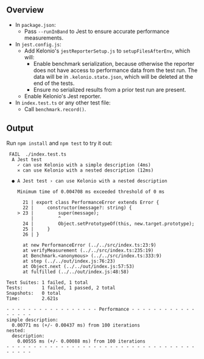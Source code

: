 ## Overview
* In `package.json`:
  * Pass `--runInBand` to Jest to ensure accurate performance measurements.
* In `jest.config.js`:
  * Add Kelonio's `jestReporterSetup.js` to `setupFilesAfterEnv`, which will:
    * Enable benchmark serialization, because otherwise the reporter does not
      have access to performance data from the test run. The data will be in
      `.kelonio.state.json`, which will be deleted at the end of the tests.
    * Ensure no serialized results from a prior test run are present.
  * Enable Kelonio's Jest reporter.
* In `index.test.ts` or any other test file:
  * Call `benchmark.record()`.

## Output
Run `npm install` and `npm test` to try it out:

```
 FAIL  ./index.test.ts
  A Jest test
    ✓ can use Kelonio with a simple description (4ms)
    ✕ can use Kelonio with a nested description (12ms)

  ● A Jest test › can use Kelonio with a nested description

    Minimum time of 0.004708 ms exceeded threshold of 0 ms

      21 | export class PerformanceError extends Error {
      22 |     constructor(message?: string) {
    > 23 |         super(message);
         |         ^
      24 |         Object.setPrototypeOf(this, new.target.prototype);
      25 |     }
      26 | }

      at new PerformanceError (../../src/index.ts:23:9)
      at verifyMeasurement (../../src/index.ts:235:19)
      at Benchmark.<anonymous> (../../src/index.ts:333:9)
      at step (../../out/index.js:76:23)
      at Object.next (../../out/index.js:57:53)
      at fulfilled (../../out/index.js:48:58)

Test Suites: 1 failed, 1 total
Tests:       1 failed, 1 passed, 2 total
Snapshots:   0 total
Time:        2.621s

- - - - - - - - - - - - - - - - - Performance - - - - - - - - - - - - - - - - -
simple description:
  0.00771 ms (+/- 0.00437 ms) from 100 iterations
nested:
  description:
    0.00555 ms (+/- 0.00088 ms) from 100 iterations
- - - - - - - - - - - - - - - - - - - - - - - - - - - - - - - - - - - - - - - -
```
